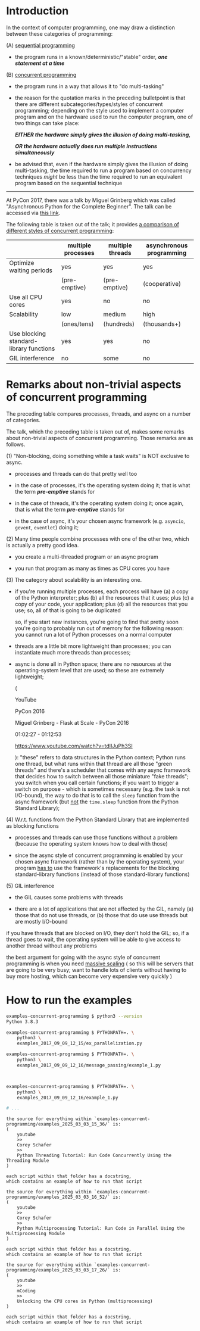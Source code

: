 # Introduction

In the context of computer programming,
one may draw a distinction between these categories of programming:

(A) <u>sequential programming</u>

   - the program runs in a known/deterministic/"stable" order,
     <b>_one statement at a time_</b>

(B) <u>concurrent programming</u>

   - the program runs in a way that allows it to "do multi-tasking"

   - the reason for the quotation marks in the preceding bulletpoint
     is that
     there are different subcategories/types/styles of concurrent programming;
     depending
     on the style used to implement a computer program
     and
     on the hardware used to run the computer program,
     one of two things can take place:

     <b>_EITHER the hardware simply gives the illusion of doing multi-tasking,_</b>

     <b>_OR the hardware actually does run multiple instructions simultaneously_</b>

   - be advised that,
     even if the hardware simply gives the illusion of doing multi-tasking,
     the time required to run a program based on concurrency techniques
     _might_ be less than
     the time required to run an equivalent program based on the sequential technique

---

At PyCon 2017, there was a talk by Miguel Grinberg
which was called "Asynchronous Python for the Complete Beginner".
The talk can be accessed via [this link](
    https://www.youtube.com/watch?v=iG6fr81xHKA
).

The following table is taken out of the talk;
it provides <u>a comparison of different styles of concurrent programming</u>:

|                          | multiple processes  | multiple threads    | asynchronous programming
| ------------------------ | ------------------- | ------------------- | ------------------------
| Optimize waiting periods | yes                 | yes                 | yes
|                          | (pre-emptive)       | (pre-emptive)       | (cooperative)
| Use all CPU cores        | yes                 | no                  | no
| Scalability              | low                 | medium              | high
|                          | (ones/tens)         | (hundreds)          | (thousands+)
| Use blocking standard-library functions | yes  | yes                 | no
| GIL interference         | no                  | some                | no

# Remarks about non-trivial aspects of concurrent programming

The preceding table compares processes, threads, and async on a number of categories.

The talk, which the preceding table is taken out of, makes
some remarks about non-trivial aspects of concurrent programming.
Those remarks are as follows.

(1) "Non-blocking, doing something while a task waits" is NOT exclusive to async.

   - processes and threads can do that pretty well too

   - in the case of processes,
     it's the operating system doing it;
     that is what the term **_pre-emptive_** stands for

   - in the case of threads,
     it's the operating system doing it;
     once again,
     that is what the term **_pre-emptive_** stands for

   - in the case of async,
     it's your chosen async framework (e.g. `asyncio`, `gevent`, `eventlet`) doing it;

(2) Many time people combine processes with one of the other two,
    which is actually a pretty good idea.

   - you create a multi-threaded program or an async program

   - you run that program as many as times as CPU cores you have

(3) The category about scalability is an interesting one.

   - if you're running multiple processes,
     each process will have
     (a) a copy of the Python interpreter; plus
     (b) all the resources that it uses; plus
     (c) a copy of your code, your application; plus
     (d) all the resources that you use;
     so, all of that is going to be duplicated
    
     so, if you start new instances,
     you're going to find that
     pretty soon you're going to probably run out of memory
     for the following reason:
     you cannot run a lot of Python processes on a normal computer

   - threads are a little bit more lightweight than processes;
     you can instantiate much more threads than processes;

   - async is done all in Python space;
     there are no resources at the operating-system level that are used;
     so these are extremely lightweight;

     (

        YouTube
        >>
        PyCon 2016
        >>
        Miguel Grinberg - Flask at Scale - PyCon 2016
        >>
        01:02:27 - 01:12:53

        https://www.youtube.com/watch?v=tdIIJuPh3SI
     
     ):
     "these" refers to data structures in the Python context;
     Python runs one thread,
     but what runs within that thread are all those "green threads"
     and there's a scheduler that comes with any async framework that
     decides how to switch between all those miniature "fake threads";
     you switch when you call certain functions;
     if you want to trigger a switch on purpose -
     which is sometimes necessary (e.g. the task is not I/O-bound),
     the way to do that is to call the `sleep` function from the async framework
     (but <u>not</u> the `time.sleep` function from the Python Standard Library);

(4) W.r.t. functions from the Python Standard Library
    that are implemented as blocking functions

   - processes and threads can use those functions without a problem
     (because the operating system knows how to deal with those)

   - since the async style of concurrent programming
     is enabled by your chosen async framework
     (rather than by the operating system),
     your program <u>has to</u> use
     the framework's replacements for the blocking standard-library functions
     (instead of those standard-library functions)

(5) GIL interference

   - the GIL causes some problems with threads

   - there are a lot of applications that are not affected by the GIL, namely
     (a) those that do not use threads, or
     (b) those that do use use threads but are mostly I/O-bound

if you have threads that are blocked on I/O, they don't hold the GIL;
so, if a thread goes to wait,
the operating system will be able to give access to another thread without any problems

the best argument for going with the async style of concurrent programming is
when you need <u>massive scaling</u>
(
so this will be servers that are going to be very busy;
want to handle lots of clients without having to buy more hosting,
which can become very expensive very quickly
)

# How to run the examples

```bash
examples-concurrent-programming $ python3 --version
Python 3.8.3
```


```bash
examples-concurrent-programming $ PYTHONPATH=. \
    python3 \
    examples_2017_09_09_12_15/ex_parallelization.py
```

```bash
examples-concurrent-programming $ PYTHONPATH=. \
    python3 \
    examples_2017_09_09_12_16/message_passing/example_1.py



examples-concurrent-programming $ PYTHONPATH=. \
    python3 \
    examples_2017_09_09_12_16/example_1.py

# ...
```

```
the source for everything within `examples-concurrent-programming/examples_2025_03_03_15_36/` is:
(
    youtube
    >>
    Corey Schafer
    >>
    Python Threading Tutorial: Run Code Concurrently Using the Threading Module
)

each script within that folder has a docstring,
which contains an example of how to run that script
```

```
the source for everything within `examples-concurrent-programming/examples_2025_03_03_16_52/` is:
(
    youtube
    >>
    Corey Schafer
    >>
    Python Multiprocessing Tutorial: Run Code in Parallel Using the Multiprocessing Module
)

each script within that folder has a docstring,
which contains an example of how to run that script
```

```
the source for everything within `examples-concurrent-programming/examples_2025_03_03_17_26/` is:
(
    youtube
    >>
    mCoding
    >>
    Unlocking the CPU cores in Python (multiprocessing)
)

each script within that folder has a docstring,
which contains an example of how to run that script
```
